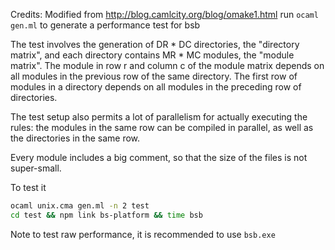 
Credits: Modified from http://blog.camlcity.org/blog/omake1.html
run `ocaml gen.ml` to generate a performance test for bsb

The test involves the generation of DR * DC directories, the
"directory matrix", and each directory contains MR * MC modules,
the "module matrix". The module in row r and column c of the module
matrix depends on all modules in the previous row of the same
directory. The first row of modules in a directory depends on 
all modules in the preceding row of directories.


The test setup also permits a lot of parallelism for actually executing
the rules: the modules in the same row can be compiled in parallel,
as well as the directories in the same row.

Every module includes a big comment, so that the size of the files
is not super-small. 

To test it 

```sh
ocaml unix.cma gen.ml -n 2 test
cd test && npm link bs-platform && time bsb
```

Note to test raw performance, it is recommended to use `bsb.exe`
